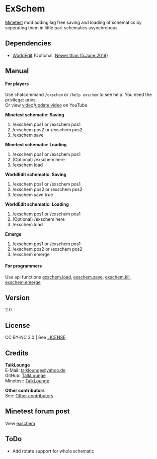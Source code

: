 # ExSchem
[Minetest](https://www.minetest.net/ "Link to minetest.net") mod adding lag free saving and loading of schematics by seperating them in little part schematics asynchronous

## Dependencies
* [WorldEdit](https://forum.minetest.net/viewtopic.php?t=572 "Link to WorldEdit mod in the minetest forum") (Optional, [Newer than 15.June.2019](https://github.com/TalkLounge/exschem/blob/master/init.lua#L132 "Link to explanation"))

## Manual
#### For players
Use chatcommand `/exschem` or `/help exschem` to see help. You need the privilege: privs  
Or view [video](https://www.youtube.com/watch?v=2aXFCvwbCTE "Link to YouTube video")/[update video](https://www.youtube.com/watch?v=7ddLBhSGVSE "Link to YouTube update video") on YouTube

**Minetest schematic: Saving**
1. /exschem pos1 or /exschem pos1 <x> <y> <z>
2. /exschem pos2 or /exschem pos2 <x> <y> <z>
3. /exschem save <filename>

**Minetest schematic: Loading**
1. /exschem pos1 or /exschem pos1 <x> <y> <z>
2. (Optional) /exschem here
3. /exschem load <filename>

**WorldEdit schematic: Saving**
1. /exschem pos1 or /exschem pos1 <x> <y> <z>
2. /exschem pos2 or /exschem pos2 <x> <y> <z>
3. /exschem save <filename> true

**WorldEdit schematic: Loading**
1. /exschem pos1 or /exschem pos1 <x> <y> <z>
2. (Optional) /exschem here
3. /exschem load <filename>

**Emerge**
1. /exschem pos1 or /exschem pos1 <x> <y> <z>
2. /exschem pos2 or /exschem pos2 <x> <y> <z>
3. /exschem emerge

#### For programmers
Use api functions [exschem.load](https://github.com/TalkLounge/exschem/blob/master/init.lua#L144 "Link to exschem.load function"), [exschem.save](https://github.com/TalkLounge/exschem/blob/master/init.lua#L78 "Link to exschem.save"), [exschem.kill](https://github.com/TalkLounge/exschem/blob/master/init.lua#L182 "Link to exschem.kill"), [exschem.emerge](https://github.com/TalkLounge/exschem/blob/master/init.lua#L212 "Link to exschem.emerge")

## Version
2.0

## License
CC BY-NC 3.0 | See [LICENSE](https://github.com/TalkLounge/exschem/blob/master/LICENSE.md "Link to LICENSE.md")

## Credits
**TalkLounge**  
E-Mail: talklounge@yahoo.de  
GitHub: [TalkLounge](https://github.com/TalkLounge/ "Link to TalkLounge's GitHub account")  
Minetest: [TalkLounge](https://forum.minetest.net/memberlist.php?mode=viewprofile&u=20862 "Link to TalkLounge's Minetest Forum account")

**Other contributors**  
See: [Other contributors](https://github.com/TalkLounge/exschem/graphs/contributors "Link to other contributors")

## Minetest forum post
View [exschem](https://forum.minetest.net/viewtopic.php?f=9&t=22794 "Link to exschem post in the minetest forum")

## ToDo
* Add rotate support for whole schematic
